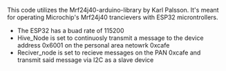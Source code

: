 This code utilizes the Mrf24j40-arduino-library by Karl Palsson. It's meant for operating Microchip's Mrf24j40 trancievers with ESP32 microntrollers.
  - The ESP32 has a buad rate of 115200
  - Hive_Node is set to continuosly transmit a message to the device address 0x6001 on the personal area netowrk 0xcafe
  - Reciver_node is set to recieve messages on the PAN 0xcafe and transmit said message via I2C as a slave device
